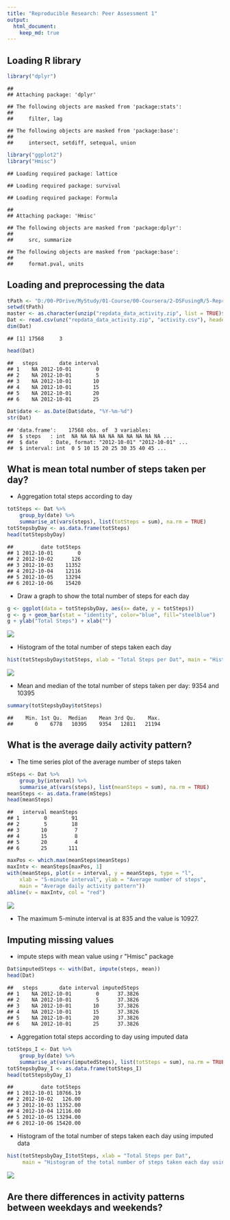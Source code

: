```yaml
---
title: "Reproducible Research: Peer Assessment 1"
output: 
  html_document:
    keep_md: true
---
```


## Loading R library

```r
library("dplyr")
```

```
## 
## Attaching package: 'dplyr'
```

```
## The following objects are masked from 'package:stats':
## 
##     filter, lag
```

```
## The following objects are masked from 'package:base':
## 
##     intersect, setdiff, setequal, union
```

```r
library("ggplot2")
library("Hmisc")
```

```
## Loading required package: lattice
```

```
## Loading required package: survival
```

```
## Loading required package: Formula
```

```
## 
## Attaching package: 'Hmisc'
```

```
## The following objects are masked from 'package:dplyr':
## 
##     src, summarize
```

```
## The following objects are masked from 'package:base':
## 
##     format.pval, units
```

## Loading and preprocessing the data

```r
tPath <- "D:/00-PDrive/MyStudy/01-Course/00-Coursera/2-DSFusingR/5-Reproducible/Project1"
setwd(tPath)
master <- as.character(unzip("repdata_data_activity.zip", list = TRUE)$Name)
Dat <- read.csv(unz("repdata_data_activity.zip", "activity.csv"), header = TRUE, sep = ",") 
dim(Dat)
```

```
## [1] 17568     3
```

```r
head(Dat)
```

```
##   steps       date interval
## 1    NA 2012-10-01        0
## 2    NA 2012-10-01        5
## 3    NA 2012-10-01       10
## 4    NA 2012-10-01       15
## 5    NA 2012-10-01       20
## 6    NA 2012-10-01       25
```

```r
Dat$date <- as.Date(Dat$date, "%Y-%m-%d")
str(Dat)
```

```
## 'data.frame':	17568 obs. of  3 variables:
##  $ steps   : int  NA NA NA NA NA NA NA NA NA NA ...
##  $ date    : Date, format: "2012-10-01" "2012-10-01" ...
##  $ interval: int  0 5 10 15 20 25 30 35 40 45 ...
```
## What is mean total number of steps taken per day?

- Aggregation total steps according to day

```r
totSteps <- Dat %>%
    group_by(date) %>%
    summarise_at(vars(steps), list(totSteps = sum), na.rm = TRUE)
totStepsbyDay <- as.data.frame(totSteps)
head(totStepsbyDay)
```

```
##         date totSteps
## 1 2012-10-01        0
## 2 2012-10-02      126
## 3 2012-10-03    11352
## 4 2012-10-04    12116
## 5 2012-10-05    13294
## 6 2012-10-06    15420
```
- Draw a graph to show the total number of steps for each day

```r
g <- ggplot(data = totStepsbyDay, aes(x= date, y = totSteps))
g <- g + geom_bar(stat = "identity", color="blue", fill="steelblue")
g + ylab("Total Steps") + xlab("") 
```

![](Project1_files/figure-html/totGraph-1.png)<!-- -->

- Histogram of the total number of steps taken each day

```r
hist(totStepsbyDay$totSteps, xlab = "Total Steps per Dat", main = "Histogram of the total number of steps taken each day")
```

![](Project1_files/figure-html/unnamed-chunk-2-1.png)<!-- -->

- Mean and median of the total number of steps taken per day:  9354 and 10395


```r
summary(totStepsbyDay$totSteps)
```

```
##    Min. 1st Qu.  Median    Mean 3rd Qu.    Max. 
##       0    6778   10395    9354   12811   21194
```

## What is the average daily activity pattern?

- The time series plot of the average number of steps taken


```r
mSteps <- Dat %>%
    group_by(interval) %>%
    summarise_at(vars(steps), list(meanSteps = sum), na.rm = TRUE)
meanSteps <- as.data.frame(mSteps)
head(meanSteps)
```

```
##   interval meanSteps
## 1        0        91
## 2        5        18
## 3       10         7
## 4       15         8
## 5       20         4
## 6       25       111
```

```r
maxPos <- which.max(meanSteps$meanSteps)
maxIntv <- meanSteps[maxPos, 1]
with(meanSteps, plot(x = interval, y = meanSteps, type = "l", 
    xlab = "5-minute interval", ylab = "Average number of steps", 
    main = "Average daily activity pattern"))
abline(v = maxIntv, col = "red")
```

![](Project1_files/figure-html/unnamed-chunk-3-1.png)<!-- -->

- The maximum 5-minute interval is at 835 and the value is 10927. 

## Imputing missing values

- impute steps with mean value using r "Hmisc" package


```r
Dat$imputedSteps <- with(Dat, impute(steps, mean))
head(Dat)
```

```
##   steps       date interval imputedSteps
## 1    NA 2012-10-01        0      37.3826
## 2    NA 2012-10-01        5      37.3826
## 3    NA 2012-10-01       10      37.3826
## 4    NA 2012-10-01       15      37.3826
## 5    NA 2012-10-01       20      37.3826
## 6    NA 2012-10-01       25      37.3826
```

- Aggregation total steps according to day using imputed data


```r
totSteps_I <- Dat %>%
    group_by(date) %>%
    summarise_at(vars(imputedSteps), list(totSteps = sum), na.rm = TRUE)
totStepsbyDay_I <- as.data.frame(totSteps_I)
head(totStepsbyDay_I)
```

```
##         date totSteps
## 1 2012-10-01 10766.19
## 2 2012-10-02   126.00
## 3 2012-10-03 11352.00
## 4 2012-10-04 12116.00
## 5 2012-10-05 13294.00
## 6 2012-10-06 15420.00
```

- Histogram of the total number of steps taken each day using imputed data


```r
hist(totStepsbyDay_I$totSteps, xlab = "Total Steps per Dat", 
     main = "Histogram of the total number of steps taken each day using imputed data")
```

![](Project1_files/figure-html/unnamed-chunk-6-1.png)<!-- -->



## Are there differences in activity patterns between weekdays and weekends?







